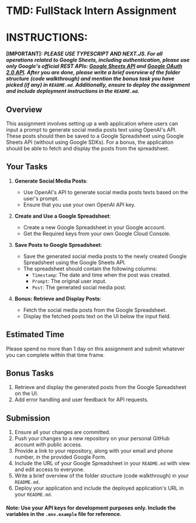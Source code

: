 # TMD: FullStack Intern Assignment

# INSTRUCTIONS:

**[IMPORTANT]:** _**PLEASE USE TYPESCRIPT AND NEXT.JS. For all operations related to Google Sheets, including authentication, please use only Google's official REST APIs: [Google Sheets API](https://developers.google.com/sheets/api/reference/rest/v4/spreadsheets.values) and [Google OAuth 2.0 API](https://developers.google.com/identity/protocols/oauth2). After you are done, please write a brief overview of the folder structure (code walkthrough) and mention the bonus task you have picked (if any) in `README.md`. Additionally, ensure to deploy the assignment and include deployment instructions in the `README.md`.**_

## Overview

This assignment involves setting up a web application where users can input a prompt to generate social media posts text using OpenAI's API. These posts should then be saved to a Google Spreadsheet using Google Sheets API (without using Google SDKs). For a bonus, the application should be able to fetch and display the posts from the spreadsheet.

## Your Tasks

1. **Generate Social Media Posts**:

   - Use OpenAI's API to generate social media posts texts based on the user's prompt.
   - Ensure that you use your own OpenAI API key.

2. **Create and Use a Google Spreadsheet**:

   - Create a new Google Spreadsheet in your Google account.
   - Get the Required keys from your own Google Cloud Console.

3. **Save Posts to Google Spreadsheet**:

   - Save the generated social media posts to the newly created Google Spreadsheet using the Google Sheets API.
   - The spreadsheet should contain the following columns:
     - `Timestamp`: The date and time when the post was created.
     - `Prompt`: The original user input.
     - `Post`: The generated social media post.

4. **Bonus: Retrieve and Display Posts**:
   - Fetch the social media posts from the Google Spreadsheet.
   - Display the fetched posts text on the UI below the input field.

## Estimated Time

Please spend no more than 1 day on this assignment and submit whatever you can complete within that time frame.

## Bonus Tasks

1. Retrieve and display the generated posts from the Google Spreadsheet on the UI.
2. Add error handling and user feedback for API requests.

## Submission

1. Ensure all your changes are committed.
2. Push your changes to a new repository on your personal GitHub account with public access.
3. Provide a link to your repository, along with your email and phone number, in the provided Google Form.
4. Include the URL of your Google Spreadsheet in your `README.md` with view and edit access to everyone.
5. Write a brief overview of the folder structure (code walkthrough) in your `README.md`.
6. Deploy your application and include the deployed application's URL in your `README.md`.

#### Note: Use your API keys for development purposes only. Include the variables in the `.env.example` file for reference.

